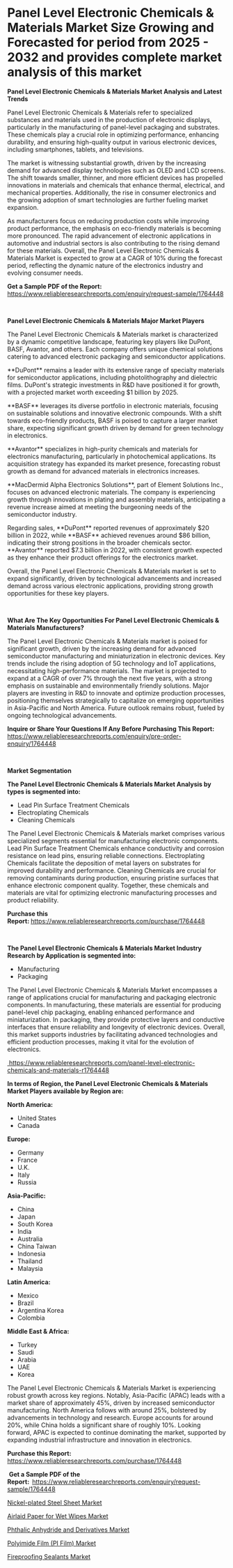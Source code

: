 <p><h1>Panel Level Electronic Chemicals & Materials Market Size Growing and Forecasted for period from 2025 - 2032 and provides complete market analysis of this market</h1></p><p><strong>Panel Level Electronic Chemicals & Materials Market Analysis and Latest Trends</strong></p>
<p><p>Panel Level Electronic Chemicals & Materials refer to specialized substances and materials used in the production of electronic displays, particularly in the manufacturing of panel-level packaging and substrates. These chemicals play a crucial role in optimizing performance, enhancing durability, and ensuring high-quality output in various electronic devices, including smartphones, tablets, and televisions.</p><p>The market is witnessing substantial growth, driven by the increasing demand for advanced display technologies such as OLED and LCD screens. The shift towards smaller, thinner, and more efficient devices has propelled innovations in materials and chemicals that enhance thermal, electrical, and mechanical properties. Additionally, the rise in consumer electronics and the growing adoption of smart technologies are further fueling market expansion.</p><p>As manufacturers focus on reducing production costs while improving product performance, the emphasis on eco-friendly materials is becoming more pronounced. The rapid advancement of electronic applications in automotive and industrial sectors is also contributing to the rising demand for these materials. Overall, the Panel Level Electronic Chemicals & Materials Market is expected to grow at a CAGR of 10% during the forecast period, reflecting the dynamic nature of the electronics industry and evolving consumer needs.</p></p>
<p><strong>Get a Sample PDF of the Report:&nbsp;</strong> <a href="https://www.reliableresearchreports.com/enquiry/request-sample/1764448?utm_campaign=28&utm_medium=2&utm_source=Github&utm_content=ia&utm_term=02022025&utm_id=panel-level-electronic-chemicals-materials">https://www.reliableresearchreports.com/enquiry/request-sample/1764448</a></p>
<p>&nbsp;</p>
<p><strong>Panel Level Electronic Chemicals & Materials Major Market Players</strong></p>
<p><p>The Panel Level Electronic Chemicals & Materials market is characterized by a dynamic competitive landscape, featuring key players like DuPont, BASF, Avantor, and others. Each company offers unique chemical solutions catering to advanced electronic packaging and semiconductor applications.</p><p>**DuPont** remains a leader with its extensive range of specialty materials for semiconductor applications, including photolithography and dielectric films. DuPont's strategic investments in R&D have positioned it for growth, with a projected market worth exceeding $1 billion by 2025.</p><p>**BASF** leverages its diverse portfolio in electronic materials, focusing on sustainable solutions and innovative electronic compounds. With a shift towards eco-friendly products, BASF is poised to capture a larger market share, expecting significant growth driven by demand for green technology in electronics.</p><p>**Avantor** specializes in high-purity chemicals and materials for electronics manufacturing, particularly in photochemical applications. Its acquisition strategy has expanded its market presence, forecasting robust growth as demand for advanced materials in electronics increases.</p><p>**MacDermid Alpha Electronics Solutions**, part of Element Solutions Inc., focuses on advanced electronic materials. The company is experiencing growth through innovations in plating and assembly materials, anticipating a revenue increase aimed at meeting the burgeoning needs of the semiconductor industry.</p><p>Regarding sales, **DuPont** reported revenues of approximately $20 billion in 2022, while **BASF** achieved revenues around $86 billion, indicating their strong positions in the broader chemicals sector. **Avantor** reported $7.3 billion in 2022, with consistent growth expected as they enhance their product offerings for the electronics market.</p><p>Overall, the Panel Level Electronic Chemicals & Materials market is set to expand significantly, driven by technological advancements and increased demand across various electronic applications, providing strong growth opportunities for these key players.</p></p>
<p>&nbsp;</p>
<p><strong>What Are The Key Opportunities For Panel Level Electronic Chemicals & Materials Manufacturers?</strong></p>
<p><p>The Panel Level Electronic Chemicals & Materials market is poised for significant growth, driven by the increasing demand for advanced semiconductor manufacturing and miniaturization in electronic devices. Key trends include the rising adoption of 5G technology and IoT applications, necessitating high-performance materials. The market is projected to expand at a CAGR of over 7% through the next five years, with a strong emphasis on sustainable and environmentally friendly solutions. Major players are investing in R&D to innovate and optimize production processes, positioning themselves strategically to capitalize on emerging opportunities in Asia-Pacific and North America. Future outlook remains robust, fueled by ongoing technological advancements.</p></p>
<p><strong>Inquire or Share Your Questions If Any Before Purchasing This Report:</strong> <a href="https://www.reliableresearchreports.com/enquiry/pre-order-enquiry/1764448?utm_campaign=28&utm_medium=2&utm_source=Github&utm_content=ia&utm_term=02022025&utm_id=panel-level-electronic-chemicals-materials">https://www.reliableresearchreports.com/enquiry/pre-order-enquiry/1764448</a></p>
<p>&nbsp;</p>
<p><strong>Market Segmentation</strong></p>
<p><strong>The Panel Level Electronic Chemicals & Materials Market Analysis by types is segmented into:</strong></p>
<p><ul><li>Lead Pin Surface Treatment Chemicals</li><li>Electroplating Chemicals</li><li>Cleaning Chemicals</li></ul></p>
<p><p>The Panel Level Electronic Chemicals & Materials market comprises various specialized segments essential for manufacturing electronic components. Lead Pin Surface Treatment Chemicals enhance conductivity and corrosion resistance on lead pins, ensuring reliable connections. Electroplating Chemicals facilitate the deposition of metal layers on substrates for improved durability and performance. Cleaning Chemicals are crucial for removing contaminants during production, ensuring pristine surfaces that enhance electronic component quality. Together, these chemicals and materials are vital for optimizing electronic manufacturing processes and product reliability.</p></p>
<p><strong>Purchase this Report:&nbsp;</strong><a href="https://www.reliableresearchreports.com/purchase/1764448?utm_campaign=28&utm_medium=2&utm_source=Github&utm_content=ia&utm_term=02022025&utm_id=panel-level-electronic-chemicals-materials">https://www.reliableresearchreports.com/purchase/1764448</a></p>
<p>&nbsp;</p>
<p><strong>The Panel Level Electronic Chemicals & Materials Market Industry Research by Application is segmented into:</strong></p>
<p><ul><li>Manufacturing</li><li>Packaging</li></ul></p>
<p><p>The Panel Level Electronic Chemicals & Materials Market encompasses a range of applications crucial for manufacturing and packaging electronic components. In manufacturing, these materials are essential for producing panel-level chip packaging, enabling enhanced performance and miniaturization. In packaging, they provide protective layers and conductive interfaces that ensure reliability and longevity of electronic devices. Overall, this market supports industries by facilitating advanced technologies and efficient production processes, making it vital for the evolution of electronics.</p></p>
<p><a href="https://www.reliableresearchreports.com/panel-level-electronic-chemicals-and-materials-r1764448?utm_campaign=28&utm_medium=2&utm_source=Github&utm_content=ia&utm_term=02022025&utm_id=panel-level-electronic-chemicals-materials">&nbsp;https://www.reliableresearchreports.com/panel-level-electronic-chemicals-and-materials-r1764448</a></p>
<p><strong>In terms of Region, the Panel Level Electronic Chemicals & Materials Market Players available by Region are:</strong></p>
<p>
    <p> <strong> North America: </strong>
        <ul>
            <li>United States</li>
            <li>Canada</li>
        </ul>
        </p> 
    <p> <strong> Europe: </strong>
        <ul>
            <li>Germany</li>
            <li>France</li>
            <li>U.K.</li>
            <li>Italy</li>
            <li>Russia</li>
        </ul>
        </p> 
    <p> <strong> Asia-Pacific: </strong>
        <ul>
            <li>China</li>
            <li>Japan</li>
            <li>South Korea</li>
            <li>India</li>
            <li>Australia</li>
            <li>China Taiwan</li>
            <li>Indonesia</li>
            <li>Thailand</li>
            <li>Malaysia</li>
        </ul>
        </p> 
    <p> <strong> Latin America: </strong>
        <ul>
            <li>Mexico</li>
            <li>Brazil</li>
            <li>Argentina Korea</li>
            <li>Colombia</li>
        </ul>
        </p> 
    <p> <strong> Middle East & Africa: </strong>
        <ul>
            <li>Turkey</li>
            <li>Saudi</li>
            <li>Arabia</li>
            <li>UAE</li>
            <li>Korea</li>
        </ul>
    </p>
    </p>
<p><p>The Panel Level Electronic Chemicals & Materials Market is experiencing robust growth across key regions. Notably, Asia-Pacific (APAC) leads with a market share of approximately 45%, driven by increased semiconductor manufacturing. North America follows with around 25%, bolstered by advancements in technology and research. Europe accounts for around 20%, while China holds a significant share of roughly 10%. Looking forward, APAC is expected to continue dominating the market, supported by expanding industrial infrastructure and innovation in electronics.</p></p>
<p><strong>Purchase this Report: </strong><a href="https://www.reliableresearchreports.com/purchase/1764448?utm_campaign=28&utm_medium=2&utm_source=Github&utm_content=ia&utm_term=02022025&utm_id=panel-level-electronic-chemicals-materials">https://www.reliableresearchreports.com/purchase/1764448</a></p>
<p>&nbsp;<strong>Get a Sample PDF of the Report:&nbsp;&nbsp;</strong><a href="https://www.reliableresearchreports.com/enquiry/request-sample/1764448?utm_campaign=28&utm_medium=2&utm_source=Github&utm_content=ia&utm_term=02022025&utm_id=panel-level-electronic-chemicals-materials">https://www.reliableresearchreports.com/enquiry/request-sample/1764448</a></p>
<p><strong></strong></p>
<p><p><a href="https://github.com/boitafbg/Market-Research-Report-List-1/blob/main/nickel-plated-steel-sheet-market.md?utm_campaign=28&utm_medium=2&utm_source=Github&utm_content=ia&utm_term=02022025&utm_id=panel-level-electronic-chemicals-materials">Nickel-plated Steel Sheet Market</a></p><p><a href="https://github.com/qetelosooya/Market-Research-Report-List-1/blob/main/airlaid-paper-for-wet-wipes-market.md?utm_campaign=28&utm_medium=2&utm_source=Github&utm_content=ia&utm_term=02022025&utm_id=panel-level-electronic-chemicals-materials">Airlaid Paper for Wet Wipes Market</a></p><p><a href="https://github.com/yazminwollma30/Market-Research-Report-List-1/blob/main/phthalic-anhydride-and-derivatives-market.md?utm_campaign=28&utm_medium=2&utm_source=Github&utm_content=ia&utm_term=02022025&utm_id=panel-level-electronic-chemicals-materials">Phthalic Anhydride and Derivatives Market</a></p><p><a href="https://github.com/laajzervo/Market-Research-Report-List-1/blob/main/polyimide-film-pi-film-market.md?utm_campaign=28&utm_medium=2&utm_source=Github&utm_content=ia&utm_term=02022025&utm_id=panel-level-electronic-chemicals-materials">Polyimide Film (PI Film) Market</a></p><p><a href="https://github.com/curinbucan9/Market-Research-Report-List-1/blob/main/fireproofing-sealants-market.md?utm_campaign=28&utm_medium=2&utm_source=Github&utm_content=ia&utm_term=02022025&utm_id=panel-level-electronic-chemicals-materials">Fireproofing Sealants Market</a></p></p>